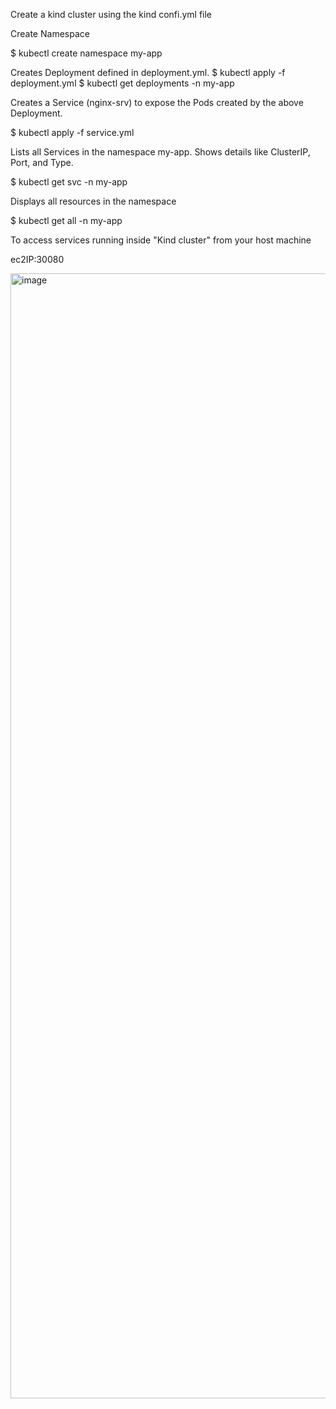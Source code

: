 Create a kind cluster using the kind confi.yml file

Create Namespace

$ kubectl create namespace my-app

Creates Deployment defined in deployment.yml.
$ kubectl apply -f deployment.yml 
$ kubectl get deployments -n my-app

Creates a Service (nginx-srv) to expose the Pods created by the above Deployment.

$ kubectl apply -f service.yml 

Lists all Services in the namespace my-app.
Shows details like ClusterIP, Port, and Type.

$ kubectl get svc -n my-app

Displays all resources in the namespace

$ kubectl get all -n my-app

To access services running inside "Kind  cluster" from your host machine

ec2IP:30080








<img width="2880" height="1800" alt="image" src="https://github.com/user-attachments/assets/4becc5e1-f791-40fb-9bef-cfe8e5712806" />
